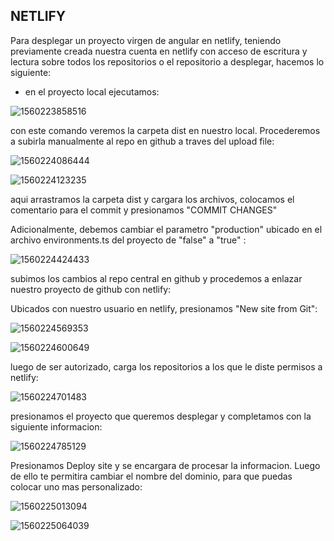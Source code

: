 ## NETLIFY

Para desplegar un proyecto virgen de angular en netlify, teniendo previamente creada nuestra cuenta en netlify con acceso de escritura y lectura sobre todos los repositorios o el repositorio a desplegar, hacemos lo siguiente:

- en el proyecto local ejecutamos: 

![1560223858516](C:\Users\Gabi\AppData\Roaming\Typora\typora-user-images\1560223858516.png)

con este comando veremos la carpeta dist en nuestro local. Procederemos a subirla manualmente al repo en github a traves del upload file:

![1560224086444](C:\Users\Gabi\AppData\Roaming\Typora\typora-user-images\1560224086444.png)

![1560224123235](C:\Users\Gabi\AppData\Roaming\Typora\typora-user-images\1560224123235.png)

aqui arrastramos la carpeta dist y cargara los archivos, colocamos el comentario para el commit y presionamos "COMMIT CHANGES"

Adicionalmente, debemos cambiar el parametro "production" ubicado en el archivo environments.ts del proyecto de "false" a "true" :

![1560224424433](C:\Users\Gabi\AppData\Roaming\Typora\typora-user-images\1560224424433.png)

subimos los cambios al repo central en github y procedemos a enlazar nuestro proyecto de github con netlify:

Ubicados con nuestro usuario en netlify, presionamos "New site from Git":

![1560224569353](C:\Users\Gabi\AppData\Roaming\Typora\typora-user-images\1560224569353.png)

![1560224600649](C:\Users\Gabi\AppData\Roaming\Typora\typora-user-images\1560224600649.png)

luego de ser autorizado, carga los repositorios a los que le diste permisos a netlify:

![1560224701483](C:\Users\Gabi\AppData\Roaming\Typora\typora-user-images\1560224701483.png)

presionamos el proyecto que queremos desplegar y completamos con la siguiente informacion:

![1560224785129](C:\Users\Gabi\AppData\Roaming\Typora\typora-user-images\1560224785129.png)

Presionamos Deploy site y se encargara de procesar la informacion. Luego de ello te permitira cambiar el nombre del dominio, para que puedas colocar uno mas personalizado:

![1560225013094](C:\Users\Gabi\AppData\Roaming\Typora\typora-user-images\1560225013094.png)

![1560225064039](C:\Users\Gabi\AppData\Roaming\Typora\typora-user-images\1560225064039.png)